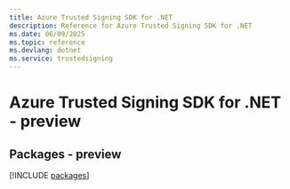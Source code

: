 ```yaml
---
title: Azure Trusted Signing SDK for .NET
description: Reference for Azure Trusted Signing SDK for .NET
ms.date: 06/09/2025
ms.topic: reference
ms.devlang: dotnet
ms.service: trustedsigning
---
```

# Azure Trusted Signing SDK for .NET - preview
## Packages - preview
[!INCLUDE [packages](trusted-signing-index.md)]
